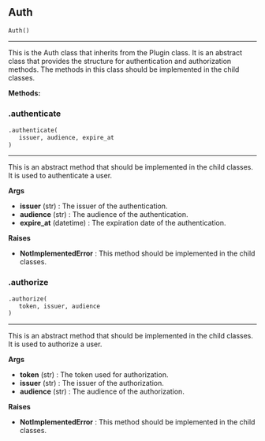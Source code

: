 #


## Auth
```python 
Auth()
```


---
This is the Auth class that inherits from the Plugin class. It is an abstract class that provides
the structure for authentication and authorization methods. The methods in this class should be
implemented in the child classes.


**Methods:**


### .authenticate
```python
.authenticate(
   issuer, audience, expire_at
)
```

---
This is an abstract method that should be implemented in the child classes. It is used to
authenticate a user.


**Args**

* **issuer** (str) : The issuer of the authentication.
* **audience** (str) : The audience of the authentication.
* **expire_at** (datetime) : The expiration date of the authentication.


**Raises**

* **NotImplementedError**  : This method should be implemented in the child classes.


### .authorize
```python
.authorize(
   token, issuer, audience
)
```

---
This is an abstract method that should be implemented in the child classes. It is used to
authorize a user.


**Args**

* **token** (str) : The token used for authorization.
* **issuer** (str) : The issuer of the authorization.
* **audience** (str) : The audience of the authorization.


**Raises**

* **NotImplementedError**  : This method should be implemented in the child classes.

